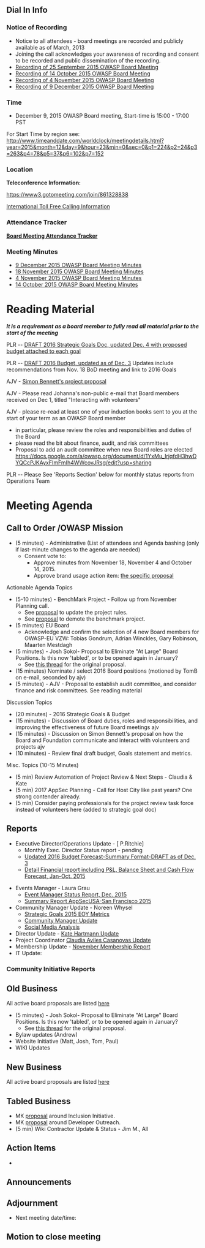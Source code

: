 ## Dial In Info

### Notice of Recording

  - Notice to all attendees - board meetings are recorded and publicly
    available as of March, 2013
  - Joining the call acknowledges your awareness of recording and
    consent to be recorded and public dissemination of the recording.
  - [Recording of 25 September 2015 OWASP Board
    Meeting](https://www.dropbox.com/s/3r1kvgds37667sb/2015-09-25%2018.23%20OWASP%20Board%20Meeting.wmv?dl=0)
  - [Recording of 14 October 2015 OWASP Board
    Meeting](https://www.dropbox.com/s/0itybmbgcj294hk/2015-10-14%2014.03%20OWASP%20Board%20Meeting.wmv?dl=0)
  - [Recording of 4 November 2015 OWASP Board
    Meeting](https://www.dropbox.com/s/lv74pa8zzc5wo8x/2015-11-04%2012.05%20OWASP%20Board%20Meeting.wmv?dl=0)
  - [Recording of 9 December 2015 OWASP Board
    Meeting](https://www.dropbox.com/s/ficrbm5mot9i2ho/2015-12-09%2015.04%20OWASP%20Board%20Meeting.wmv?dl=0)

### Time

  - December 9, 2015 OWASP Board meeting, Start-time is 15:00 - 17:00
    PST

For Start Time by region see:
<http://www.timeanddate.com/worldclock/meetingdetails.html?year=2015&month=12&day=9&hour=23&min=0&sec=0&p1=224&p2=24&p3=263&p4=78&p5=37&p6=102&p7=152>

### Location

**Teleconference Information:**

<https://www3.gotomeeting.com/join/861328838>

[International Toll Free Calling
Information](International_Toll_Free_Calling_Information "wikilink")

### Attendance Tracker

**[Board Meeting Attendance
Tracker](https://docs.google.com/a/owasp.org/spreadsheet/ccc?key=0ApZ9zE0hx0LNdG5uRzNYZE8ycDFabnBWNkU4SFpwREE)**

### Meeting Minutes

  - [9 December 2015 OWASP Board Meeting
    Minutes](https://docs.google.com/document/d/1R73i3wAH1Xqi1urlplpELpn0PiDICimwUeWpO7jT9Ro/edit#heading=h.gjdgxs)
  - [18 November 2015 OWASP Board Meeting
    Minutes](https://docs.google.com/a/owasp.org/document/d/1O4GSk2h1WiDp-PrUmeAMS4f8dByiHEgcaPAEuwix0OA/edit?usp=sharing)
  - [4 November 2015 OWASP Board Meeting
    Minutes](https://docs.google.com/a/owasp.org/document/d/1ElsinXPudIlzpdTBvir9l4VWwodlIG6XR3LjF_Ap9ns/edit?usp=sharing)
  - [14 October 2015 OWASP Board Meeting
    Minutes](https://docs.google.com/a/owasp.org/document/d/1iun7xfeJI9vU0rEbIoix46ge1h_kQ_3WqeAG8e2ctPs/edit?usp=sharing)

# Reading Material

***It is a requirement as a board member to fully read all material
prior to the start of the meeting***

PLR -- [DRAFT 2016 Strategic Goals Doc, updated Dec. 4 with proposed
budget attached to each
goal](https://docs.google.com/document/d/1LHK6wXJQVrc_NP_gbYy2wpiuNze32XkoIhFVL7V39i0/edit?usp=sharing)

PLR -- [DRAFT 2016 Budget, updated as of
Dec. 3](https://drive.google.com/file/d/0BxjNZI6rYJRKUnZHOHIxMlA4MU0/view?usp=sharing)
Updates include recommendations from Nov. 18 BoD meeting and link to
2016 Goals

AJV - [Simon Bennett's project
proposal](http://lists.owasp.org/pipermail/owasp-board/2015-December/016755.html)

AJV - Please read Johanna's non-public e-mail that Board members
received on Dec 1, titled "Interacting with volunteers"

AJV - please re-read at least one of your induction books sent to you at
the start of your term as an OWASP Board member

  - in particular, please review the roles and responsibilities and
    duties of the Board
  - please read the bit about finance, audit, and risk committees
  - Proposal to add an audit committee when new Board roles are elected
    <https://docs.google.com/a/owasp.org/document/d/1YxMu_IrjqfdH3hwDYQCcPJKAyxFImFmIh4WWcovJRsg/edit?usp=sharing>

PLR -- Please See 'Reports Section' below for monthly status reports
from Operations Team

# Meeting Agenda

## Call to Order /OWASP Mission

  - (5 minutes) - Administrative (List of attendees and Agenda bashing
    (only if last-minute changes to the agenda are needed)
      - Consent vote to:
          - Approve minutes from November 18, November 4 and October 14,
            2015.
          - Approve brand usage action item: [the specific
            proposal](https://docs.google.com/document/d/1Z9oG8w6Wmx60Y1ficncF0XMZbT194esG5B4Pt_GLW7Q/edit)

Actionable Agenda Topics

  - (5-10 minutes) - BenchMark Project - Follow up from November
    Planning call.
      - See
        [proposal](https://docs.google.com/document/d/1_EPVdfM5dNeEch4QW5Yx2YyuSkdnKZR4UkAQ3nTgzjg/edit)
        to update the project rules.
      - See
        [proposal](https://docs.google.com/document/d/1SDQs0b6R8FCD8ThITB4UUv868D9j6q3wGqRmIZfUP0A/edit)
        to demote the benchmark project.
  - (5 minutes) EU Board
      - Acknowledge and confirm the selection of 4 new Board members for
        OWASP-EU VZW: Tobias Gondrum, Adrian Winckles, Gary Robinson,
        Maarten Mestdagh
  - (5 minutes) - Josh Sokol- Proposal to Eliminate "At Large" Board
    Positions. Is this now 'tabled', or to be opened again in January?
      - See [this
        thread](http://lists.owasp.org/pipermail/owasp-board/2015-September/016172.html)
        for the original proposal.
  - (15 minutes) Nominate / select 2016 Board positions (motioned by
    TomB on e-mail, seconded by ajv)
  - (5 minutes) - AJV - Proposal to establish audit committee, and
    consider finance and risk committees. See reading material

Discussion Topics

  - (20 minutes) - 2016 Strategic Goals & Budget
  - (15 minutes) - Discussion of Board duties, roles and
    responsibilities, and improving the effectiveness of future Board
    meetings ajv
  - (15 minutes) - Discussion on Simon Bennett's proposal on how the
    Board and Foundation communicate and interact with volunteers and
    projects ajv
  - (10 minutes) - Review final draft budget, Goals statement and
    metrics.

Misc. Topics (10-15 Minutes)

  - (5 min) Review Automation of Project Review & Next Steps - Claudia &
    Kate
  - (5 min) 2017 AppSec Planning - Call for Host City like past years?
    One strong contender already.
  - (5 min) Consider paying professionals for the project review task
    force instead of volunteers here (added to strategic goal doc)

## Reports

  - Executive Director/Operations Update - \[ P.Ritchie\]
      - Monthly Exec. Director Status report - pending
      - [Updated 2016 Budget Forecast-Summary Format-DRAFT as of
        Dec. 3](https://drive.google.com/file/d/0BxjNZI6rYJRKUnZHOHIxMlA4MU0/view?usp=sharing)
      - [Detail Financial report including P\&L, Balance Sheet and Cash
        Flow Forecast,
        Jan-Oct. 2015](https://drive.google.com/file/d/0BxjNZI6rYJRKeHZ4eElpazNGa3c/view?usp=sharing)

<!-- end list -->

  - Events Manager - Laura Grau
      - [Event Manager Status Report,
        Dec. 2015](https://www.owasp.org/images/5/5d/December_2015_Conference_Manager_Report_-_Google_Docs.pdf)
      - [Summary Report AppSecUSA-San
        Francisco 2015](https://www.owasp.org/images/e/e8/AppSecUSA2015-Report.pdf)
  - Community Manager Update - Noreen Whysel
      - [Strategic Goals 2015 EOY
        Metrics](https://docs.google.com/a/owasp.org/presentation/d/18uV4G4oXVI-YF8Qeg_YxuneYxe2UowNh6DMCMei5MT8/edit?usp=sharing)
      - [Community Manager
        Update](https://docs.google.com/a/owasp.org/document/d/1-4fIJfiLa8l02Hf1XBMqRYEiY2z6g4qwln-_ZLQ6GIs/edit?usp=sharing)
      - [Social Media
        Analysis](https://docs.google.com/a/owasp.org/spreadsheets/d/1F2KfikHVtc7nGAdGfso1HCSgpcmjy_IuOAcm3KtjHkk/edit?usp=sharing)
  - Director Update - [Kate Hartmann
    Update](https://docs.google.com/a/owasp.org/document/d/176x_ze5p8zRlcmit-x9NWl0J1_uaWDI1j1av7A7acAI/edit?usp=sharing)
  - Project Coordinator [Claudia Aviles Casanovas
    Update](https://docs.google.com/a/owasp.org/presentation/d/1fKAG8FFkST3n941acXf8UdZgLVOAmO9ARiPIgLaTVac/edit?usp=sharing)
  - Membership Update - [November Membership
    Report](https://www.owasp.org/index.php/November_2015_Membership_Report)
  - IT Update:

### Community Initiative Reports

## Old Business

All active board proposals are listed
[here](https://drive.google.com/folderview?id=0BxSfMVkfLvslVXdvUFV3NkxucWc&usp=sharing)

  - (5 minutes) - Josh Sokol- Proposal to Eliminate "At Large" Board
    Positions. Is this now 'tabled', or to be opened again in January?
      - See [this
        thread](http://lists.owasp.org/pipermail/owasp-board/2015-September/016172.html)
        for the original proposal.
  - Bylaw updates (Andrew)
  - Website Initiative (Matt, Josh, Tom, Paul)
  - WIKI Updates

## New Business

All active board proposals are listed
[here](https://drive.google.com/folderview?id=0BxSfMVkfLvslVXdvUFV3NkxucWc&usp=sharing)

## Tabled Business

  - MK
    [proposal](https://docs.google.com/document/d/1dOzGvMbF_4vRWN1AoYPNfj8UCC-qR1hZUm2f79a0Ohc/edit)
    around Inclusion Initiative.
  - MK
    [proposal](https://docs.google.com/document/d/1KWTChGVzcw2lZopod5xLWWS4Ux9_5wIAPYMU3DBMPRE/edit)
    around Developer Outreach.
  - (5 min) Wiki Contractor Update & Status - Jim M., All

## Action Items

  -
## Announcements

## Adjournment

  - Next meeting date/time:

## Motion to close meeting